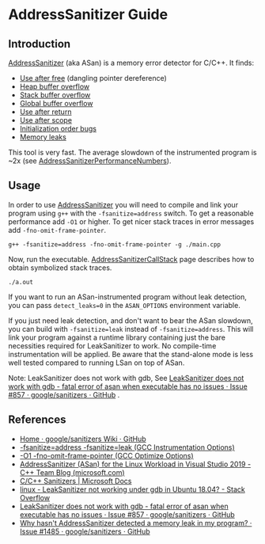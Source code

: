 # AddressSanitizer Guide

## Introduction

[AddressSanitizer](https://github.com/google/sanitizers/wiki/AddressSanitizer) (aka ASan) is a memory error detector for C/C++. It finds:

- [Use after free](https://github.com/google/sanitizers/wiki/AddressSanitizerExampleUseAfterFree) (dangling pointer dereference)
- [Heap buffer overflow](https://github.com/google/sanitizers/wiki/AddressSanitizerExampleHeapOutOfBounds)
- [Stack buffer overflow](https://github.com/google/sanitizers/wiki/AddressSanitizerExampleStackOutOfBounds)
- [Global buffer overflow](https://github.com/google/sanitizers/wiki/AddressSanitizerExampleGlobalOutOfBounds)
- [Use after return](https://github.com/google/sanitizers/wiki/AddressSanitizerExampleUseAfterReturn)
- [Use after scope](https://github.com/google/sanitizers/wiki/AddressSanitizerExampleUseAfterScope)
- [Initialization order bugs](https://github.com/google/sanitizers/wiki/AddressSanitizerInitializationOrderFiasco)
- [Memory leaks](https://github.com/google/sanitizers/wiki/AddressSanitizerLeakSanitizer)

This tool is very fast. The average slowdown of the instrumented program is ~2x (see [AddressSanitizerPerformanceNumbers](https://github.com/google/sanitizers/wiki/AddressSanitizerPerformanceNumbers)).

## Usage

In order to use [AddressSanitizer](https://github.com/google/sanitizers/wiki/AddressSanitizer) you will need to compile and link your program using `g++` with the `-fsanitize=address` switch. To get a reasonable performance add `-O1` or higher. To get nicer stack traces in error messages add `-fno-omit-frame-pointer`. 

```shell
g++ -fsanitize=address -fno-omit-frame-pointer -g ./main.cpp
```

Now, run the executable. [AddressSanitizerCallStack](https://github.com/google/sanitizers/wiki/AddressSanitizerCallStack) page describes how to obtain symbolized stack traces.

```shell
./a.out
```

If you want to run an ASan-instrumented program without leak detection, you can pass `detect_leaks=0` in the `ASAN_OPTIONS` environment variable.

If you just need leak detection, and don't want to bear the ASan slowdown, you can build with `-fsanitize=leak` instead of `-fsanitize=address`. This will link your program against a runtime library containing just the bare necessities required for LeakSanitizer to work. No compile-time instrumentation will be applied. Be aware that the stand-alone mode is less well tested compared to running LSan on top of ASan. 

Note: LeakSanitizer does not work with gdb, See [LeakSanitizer does not work with gdb - fatal error of asan when executable has no issues · Issue #857 · google/sanitizers · GitHub](https://github.com/google/sanitizers/issues/857) . 

## References

- [Home · google/sanitizers Wiki · GitHub](https://github.com/google/sanitizers/wiki)
- [-fsanitize=address   -fsanitize=leak   (GCC Instrumentation Options)](https://gcc.gnu.org/onlinedocs/gcc/Instrumentation-Options.html)
- [-O1 -fno-omit-frame-pointer (GCC Optimize Options)](https://gcc.gnu.org/onlinedocs/gcc/Optimize-Options.html#Optimize-Options)
- [AddressSanitizer (ASan) for the Linux Workload in Visual Studio 2019 - C++ Team Blog (microsoft.com)](https://devblogs.microsoft.com/cppblog/addresssanitizer-asan-for-the-linux-workload-in-visual-studio-2019/)
- [C/C++ Sanitizers | Microsoft Docs](https://docs.microsoft.com/en-us/cpp/sanitizers/?view=msvc-170)
- [linux - LeakSanitizer not working under gdb in Ubuntu 18.04? - Stack Overflow](https://stackoverflow.com/questions/54022889/leaksanitizer-not-working-under-gdb-in-ubuntu-18-04)
- [LeakSanitizer does not work with gdb - fatal error of asan when executable has no issues · Issue #857 · google/sanitizers · GitHub](https://github.com/google/sanitizers/issues/857)
- [Why hasn't AddressSanitizer detected a memory leak in my program? · Issue #1485 · google/sanitizers · GitHub](https://github.com/google/sanitizers/issues/1485)

